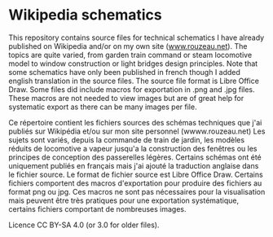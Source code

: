 # Wikipedia schematics
This repository contains source files for technical schematics I have already published on Wikipedia and/or on my own site  (www.rouzeau.net). 
The topics are quite varied, from garden train command or steam locomotive model to window construction or light bridges design principles.
Note that some schematics have only been published in french though I added english translation in the source files.
The source file format is Libre Office Draw. Some files did include macros for exportation in .png and .jpg files. These macros are not needed to view images but are of great help for systematic export as there can be many images per file.


Ce répertoire contient les fichiers sources des schémas techniques que j'ai publiés sur Wikipédia et/ou sur mon site personnel (wwww.rouzeau.net)
Les sujets sont variés, depuis la commande de train de jardin, les modèles réduits de locomotive a vapeur jusqu'a la construction des fenêtres ou les principes de conception des passerelles légères. 
Certains schémas ont été uniquement publiés en français mais j'ai ajouté la traduction anglaise dans le fichier source.
Le format de fichier source est Libre Office Draw. Certains fichiers comportent des macros d'exportation pour produire des fichiers au format png ou jpg. Ces macros ne sont pas nécessaires pour la visualisation mais peuvent être très pratiques pour une exportation systématique, certains fichiers comportant de nombreuses images.

Licence CC BY-SA 4.0 (or 3.0 for older files).


